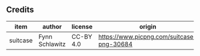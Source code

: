 ## Credits

| item                  | author           | license             | origin              |
| ----                  | ------           | -------             | ------              |
| suitcase              | Fynn Schlawitz   | CC-BY 4.0           | https://www.picpng.com/suitcase-png-30684 |
